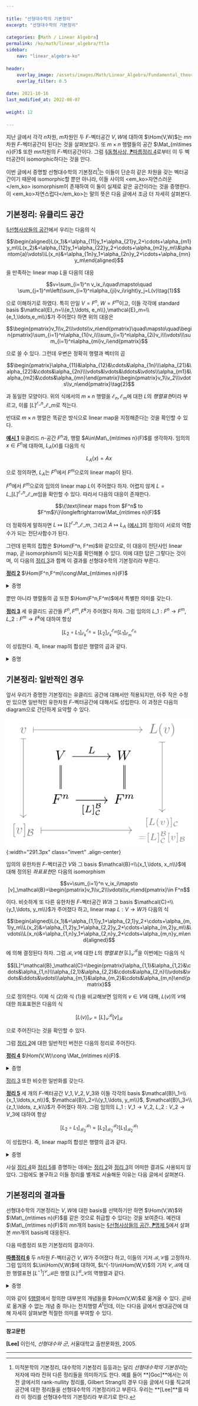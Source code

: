 ```yaml
---

title: "선형대수학의 기본정리"
excerpt: "선형대수학의 기본정리"

categories: [Math / Linear Algebra]
permalink: /ko/math/linear_algebra/ftla
sidebar: 
    nav: "linear_algebra-ko"

header:
    overlay_image: /assets/images/Math/Linear_Algebra/Fundamental_theorem_of_linear_algebra-categorical_viewpoint.png
    overlay_filter: 0.5

date: 2021-10-16
last_modified_at: 2022-08-07

weight: 12

---
```


지난 글에서 각각 $n$차원, $m$차원인 두 $F$-벡터공간 $V,W$에 대하여 $\Hom(V,W)$는 $mn$차원 $F$-벡터공간이 된다는 것을 살펴보았다. 또 $m\times n$ 행렬들의 공간 $\Mat_{m\times n}(F)$ 또한 $mn$차원의 $F$-벡터공간이다. 그럼 [§동형사상, ⁋따름정리 4](/ko/math/linear_algebra/isomorphic_vector_spaces#cor4)로부터 이 두 벡터공간이 isomorphic하다는 것을 안다.

이번 글에서 증명할 선형대수학의 기본정리[^1]는 이들이 단순히 같은 차원을 갖는 벡터공간이기 때문에 isomorphic할 뿐만 아니라, 이들 사이의 <em_ko>자연스러운</em_ko> isomorphism이 존재하여 이 둘이 실제로 같은 공간이라는 것을 증명한다. 이 <em_ko>자연스럽다</em_ko>는 말의 뜻은 다음 글에서 조금 더 자세히 살펴본다.

## 기본정리: 유클리드 공간

[§선형사상들의 공간](/ko/math/linear_algebra/space_of_linear_maps)에서 우리는 다음의 식

$$\begin{aligned}L(x_1)&=\alpha_{11}y_1+\alpha_{21}y_2+\cdots+\alpha_{m1}y_m\\L(x_2)&=\alpha_{12}y_1+\alpha_{22}y_2+\cdots+\alpha_{m2}y_m\\&\phantom{a}\vdots\\L(x_n)&=\alpha_{1n}y_1+\alpha_{2n}y_2+\cdots+\alpha_{mn}y_m\end{aligned}$$

을 만족하는 linear map $L$을 다음의 대응

$$v=\sum_{i=1}^n v_ix_i\quad\mapsto\quad \sum_{j=1}^m\left(\sum_{i=1}^n\alpha_{ji}v_i\right)y_j=L(v)\tag{1}$$

으로 이해하기로 하였다. 특히 만일 $V=F^n$, $W=F^m$이고, 이들 각각에 standard basis $\mathcal{E}_n=\\{e_1,\ldots, e_n\\},\mathcal{E}_m=\\{e_1,\ldots,e_m\\}$가 주어졌다 하면 위의 대응은 

$$\begin{pmatrix}v_1\\v_2\\\vdots\\v_n\end{pmatrix}\quad\mapsto\quad\begin{pmatrix}\sum_{i=1}^n\alpha_{1i}v_i\\\sum_{i=1}^n\alpha_{2i}v_i\\\vdots\\\sum_{i=1}^n\alpha_{mi}v_i\end{pmatrix}$$

으로 쓸 수 있다. 그런데 우변은 정확히 행렬과 벡터의 곱

$$\begin{pmatrix}\alpha_{11}&\alpha_{12}&\cdots&\alpha_{1n}\\\alpha_{21}&\alpha_{22}&\cdots&\alpha_{2n}\\\vdots&\vdots&\ddots&\vdots\\\alpha_{m1}&\alpha_{m2}&\cdots&\alpha_{mn}\end{pmatrix}\begin{pmatrix}v_1\\v_2\\\vdots\\v_n\end{pmatrix}\tag{2}$$

과 동일한 모양이다. 위의 식에서의 $m\times n$ 행렬을 $\mathcal{E}_n,\mathcal{E}_m$에 대한 $L$의 *행렬표현*이라 부르고, 이를  $[L]^{\mathcal{E}\_n}\_{\mathcal{E}\_m}$로 적는다.

반대로 $m\times n$ 행렬은 똑같은 방식으로 linear map을 지정해준다는 것을 확인할 수 있다.

<div class="example" markdown="1">

<ins id="ex1">**예시 1**</ins> 유클리드 $n$-공간 $F^n$과, 행렬 $A\in\Mat\_{m\times n}(F)$를 생각하자. 임의의 $x\in F^n$에 대하여, $L_A(x)$를 다음의 식

$$L_A(x)=Ax$$

으로 정의하면, $L_A$는 $F^n$에서 $F^m$으로의 linear map이 된다. 

</div>

$F^n$에서 $F^m$으로의 임의의 linear map $L$이 주어졌다 하자. 어렵지 않게 $L=L\_{[L]^{\mathcal{E}\_n}\_{\mathcal{E}\_m}}$임을 확인할 수 있다. 따라서 다음의 대응이 존재한다.

$$\{\text{linear maps from $F^n$ to $F^m$}\}\longleftrightarrow\Mat_{m\times n}(F)$$
  
더 정확하게 말하자면 $L\mapsto [L]^{\mathcal{E}\_n}\_{\mathcal{E}\_m}$, 그리고 $A\mapsto L_A$ ([예시 1](#ex1)의 정의)이 서로의 역함수가 되는 전단사함수가 된다. 

그런데 왼쪽의 집합은 $\Hom(F^n, F^m)$와 같으므로, 이 대응이 전단사인 linear map, 곧 isomorphism이 되는지를 확인해볼 수 있다. 이에 대한 답은 그렇다는 것이며, 이 다음의 [정리 3](#thm3)과 함께 이 결과를 선형대수학의 기본정리라 부른다.

<div class="proposition" markdown="1">

<ins id="thm2">**정리 2**</ins> $\Hom(F^n,F^m)\cong\Mat_{m\times n}(F)$

</div>
<details class="proof" markdown="1">
<summary>증명</summary>

주어진 함수 $L\mapsto[L]^{\mathcal{E}\_n}\_{\mathcal{E}\_m}$가 linear임을 보여야 한다.

$L_1,L_2$가 모두 $\Hom(F^n,F^m)$의 원소라 하자. 그럼 각각의 $e_i\in\mathcal{E}_n$에 대하여, 

$$\begin{aligned}L_1(e_1)&=\alpha_{1,1}e_1+\alpha_{2,1}e_2+\cdots+\alpha_{m,1}e_m\\L_1(e_2)&=\alpha_{1,2}e_1+\alpha_{2,2}e_2+\cdots+\alpha_{m,2}e_m\\&\vdots\\L_1(e_n)&=\alpha_{1,n}e_1+\alpha_{2,n}e_2+\cdots+\alpha_{m,n}e_m\end{aligned}$$

그리고

$$\begin{aligned}L_2(e_1)&=\beta_{1,1}e_1+\beta_{2,1}e_2+\cdots+\beta_{m,1}e_m\\L_2(e_2)&=\beta_{1,2}e_1+\beta_{2,2}e_2+\cdots+\beta_{m,2}e_m\\&\vdots\\L_2(e_n)&=\beta_{1,n}e_1+\beta_{2,n}e_2+\cdots+\beta_{m,n}e_m\end{aligned}$$

이도록 하는 스칼라들의 family $(\alpha_{i,j})$, $(\beta_{i,j})$들이 존재한다. 이제, 

$$\begin{aligned}(L_1+L_2)(e_1)&=(\alpha_{1,1}+\beta_{1,1})e_1+(\alpha_{2,1}+\beta_{2,1})e_2+\cdots+(\alpha_{m,1}+\beta_{m,1})e_m\\(L_1+L_2)(e_2)&=(\alpha_{1,2}+\beta_{1,2})e_1+(\alpha_{2,2}+\beta_{2,2})e_2+\cdots+(\alpha_{m,2}+\beta_{m,2})e_m\\&\vdots\\(L_1+L_2)(e_n)&=(\alpha_{1,n}+\beta_{1,n})e_1+(\alpha_{2,n}+\beta_{2,n})e_2+\cdots+(\alpha_{m,n}+\beta_{m,n})e_m\end{aligned}$$

이고, 따라서 $L_1+L_2$의 행렬표현 $[L\_1+L\_2]^{\mathcal{E}\_n}\_{\mathcal{E}\_m}$은 정확히 $[L\_1]^{\mathcal{E}\_n}\_{\mathcal{E}\_m}+[L\_2]^{\mathcal{E}\_n}\_{\mathcal{E}\_m}$이 된다. 이와 유사하게 스칼라곱에 대한 것도 성립한다.

</details>

뿐만 아니라 행렬들의 곱 또한 $\Hom(F^n,F^m)$에서 특별한 의미를 갖는다. 

<div class="proposition" markdown="1">

<ins id="thm3">**정리 3**</ins> 세 유클리드 공간들 $F^n,F^m,F^k$가 주어졌다 하자. 그럼 임의의 $L\_1:F^n\rightarrow F^m$, $L\_2:F^m\rightarrow F^k$에 대하여 항상

$$[L_2\circ L_1]^{\mathcal{E}_n}_{\mathcal{E}_k}=[L_2]^{\mathcal{E}_m}_{\mathcal{E}_k}[L_1]^{\mathcal{E}_n}_{\mathcal{E}_m}$$

이 성립한다. 즉, linear map의 합성은 행렬의 곱과 같다. 

</div>
<details class="proof" markdown="1">
<summary>증명</summary>

좌변의 $[L_2\circ L_1]^{\mathcal{E}\_n}\_{\mathcal{E}\_k}$을 결정하기 위해서는 $L_2\circ L_1$에 의해 $\mathcal{E}\_n$의 원소 $e_i$들이 어디로 옮겨지는지만 확인하면 된다. $L_1$, $L_2$가 다음의 식

$$[L_1]^{\mathcal{E}_n}_{\mathcal{E}_m}=\begin{pmatrix}\alpha_{1,1}&\alpha_{1,2}&\cdots&\alpha_{1,n}\\\alpha_{2,1}&\alpha_{2,2}&\cdots&\alpha_{2,n}\\\vdots&\vdots&\ddots&\vdots\\\alpha_{m,1}&\alpha_{m,2}&\cdots&\alpha_{m,n}\end{pmatrix},\quad[L_2]^{\mathcal{E}_m}_{\mathcal{E}_k}=\begin{pmatrix}\beta_{1,1}&\beta_{1,2}&\cdots&\beta_{1,m}\\\beta_{2,1}&\beta_{2,2}&\cdots&\beta_{2,m}\\\vdots&\vdots&\ddots&\vdots\\\beta_{k,1}&\beta_{k,2}&\cdots&\beta_{k,m}\end{pmatrix}$$

으로 주어졌다 하자. 약간의 계산을 하면,

$$\begin{aligned}(L_2\circ L_1)(e_i)&=L_2(\alpha_{1,i}e_1+\cdots+\alpha_{m,i}e_m)\\&=\alpha_{1,i}L_2(e_1)+\alpha_{2,i}L_2(e_2)+\cdots+\alpha_{m,i}L(e_m)\\&=\alpha_{1,i}(\beta_{1,1}e_1+\beta_{2,1}e_2+\cdots+\beta_{k,1}e_k)\\&\phantom{==}+\alpha_{2,i}(\beta_{1,2}e_1+\beta_{2,2}e_2+\cdots+\beta_{k,2}e_k)\\&\phantom{===}+\cdots\\&\phantom{====}+\alpha_{m,i}(\beta_{1,m}e_1+\beta_{2,m}e_2+\cdots+\beta_{k,m}e_k)\end{aligned}$$

이제 위 식을 $F^k$의 basis $e_1,\ldots, e_k$들끼리 묶으면, 

$$(L_2\circ L_1)(e_i)=\left(\sum_{l=1}^m\alpha_{l,i}\beta_{1,l}\right)e_1+\cdots+\left(\sum_{l=1}^m\alpha_{l,i}\beta_{k,l}\right)e_k.$$

$[L\_2\circ L\_1]^{\mathcal{E}\_n}\_{\mathcal{E}\_k}$의 $i$번째 열은 $e_i$가 $L_2\circ L_1$에 의해 옮겨지는 벡터이므로, 행렬 $[L\_2\circ L\_1]^{\mathcal{E}\_n}\_{\mathcal{E}\_k}$의 $i$열, $j$행은 이 벡터의 $j$번째 성분 $\sum\_{l=1}^m\alpha_{l,i}\beta_{j,l}$이 된다. 이제 [§행렬, ⁋정의 3](/ko/math/linear_algebra/matrix#def3) 직후의 계산으로부터 이것이 두 행렬 $[L\_2]\_{\mathcal{E}\_k}^{\mathcal{E}\_m}$, $[L\_1]\_{\mathcal{E}\_m}^{\mathcal{E}\_n}$의 곱의 $(i,j)$ 성분이라는 것을 안다.

</details>

## 기본정리: 일반적인 경우

앞서 우리가 증명한 기본정리는 유클리드 공간에 대해서만 적용되지만, 아주 작은 수정만 있으면 일반적인 유한차원 $F$-벡터공간에 대해서도 성립한다. 이 과정은 다음의 diagram으로 간단하게 요약할 수 있다.

![FTLA](/assets/images/Math/Linear_Algebra/Fundamental_theorem_of_linear_algebra-1.png){:width="291.3px" class="invert" .align-center} 

임의의 유한차원 $F$-벡터공간 $V$와 그 basis $\mathcal{B}=\\{x_1,\ldots, x_n\\}$에 대해 정의된 *좌표표현*은 다음의 isomorphism

$$v=\sum_{i=1}^n v_ix_i\mapsto [v]_\mathcal{B}=\begin{pmatrix}v_1\\v_2\\\vdots\\v_n\end{pmatrix}\in F^n$$

이다. 비슷하게 또 다른 유한차원 $F$-벡터공간 $W$과 그 basis $\mathcal{C}=\\{y_1,\ldots, y_m\\}$가 주어졌다 하고, linear map $L:V\rightarrow W$가 다음의 식

$$\begin{aligned}L(x_1)&=\alpha_{1,1}y_1+\alpha_{2,1}y_2+\cdots+\alpha_{m,1}y_m\\L(x_2)&=\alpha_{1,2}y_1+\alpha_{2,2}y_2+\cdots+\alpha_{m,2}y_m\\&\vdots\\L(x_n)&=\alpha_{1,n}y_1+\alpha_{2,n}y_2+\cdots+\alpha_{m,n}y_m\end{aligned}$$

에 의해 결정된다 하자. 그럼 $\mathcal{B},\mathcal{C}$에 대한 $L$의 *행렬표현* $[L]^\mathcal{B}_\mathcal{C}$을 이번에는 다음의 식

$$[L]^\mathcal{B}_\mathcal{C}=\begin{pmatrix}\alpha_{1,1}&\alpha_{1,2}&\cdots&\alpha_{1,n}\\\alpha_{2,1}&\alpha_{2,2}&\cdots&\alpha_{2,n}\\\vdots&\vdots&\ddots&\vdots\\\alpha_{m,1}&\alpha_{m,2}&\cdots&\alpha_{m,n}\end{pmatrix}$$

으로 정의한다. 이제 식 (2)와 식 (1)을 비교해보면 임의의 $v\in V$에 대해, $L(v)$의 $\mathcal{C}$에 대한 좌표표현은 다음의 식

$$[L(v)]_\mathcal{C}=[L]^\mathcal{B}_\mathcal{C}[v]_\mathcal{B}\tag{3}$$

으로 주어진다는 것을 확인할 수 있다.

그럼 [정리 2](#thm2)에 대한 일반적인 버전은 다음의 정리로 주어진다.

<div class="proposition" markdown="1">

<ins id="thm4">**정리 4**</ins> $\Hom(V,W)\cong \Mat_{m\times n}(F)$.

</div>
<details class="proof" markdown="1">
<summary>증명</summary>

$V$, $W$의 기저 $\mathcal{B}$, $\mathcal{C}$를 각각 고정하자. 함수 $L\mapsto[L]^\mathcal{B}\_\mathcal{C}$가 linear임을 보여야 한다.

$L_1,L_2$가 모두 $\Hom(V,W)$의 원소라 하자. 그럼 각각의 $x_i\in\mathcal{B}$에 대하여, 

$$\begin{aligned}L_1(x_1)&=\alpha_{1,1}y_1+\alpha_{2,1}y_2+\cdots+\alpha_{m,1}y_m\\L_1(x_2)&=\alpha_{1,2}y_1+\alpha_{2,2}y_2+\cdots+\alpha_{m,2}y_m\\&\vdots\\L_1(x_n)&=\alpha_{1,n}y_1+\alpha_{2,n}y_2+\cdots+\alpha_{m,n}y_m\end{aligned}$$

그리고

$$\begin{aligned}L_2(x_1)&=\beta_{1,1}y_1+\beta_{2,1}y_2+\cdots+\beta_{m,1}y_m\\L_2(x_2)&=\beta_{1,2}y_1+\beta_{2,2}y_2+\cdots+\beta_{m,2}y_m\\&\vdots\\L_2(x_n)&=\beta_{1,n}y_1+\beta_{2,n}y_2+\cdots+\beta_{m,n}y_m\end{aligned}$$

이도록 하는 스칼라들의 family $(\alpha_{i,j})$, $(\beta_{i,j})$들이 존재한다. 이제, 

$$\begin{aligned}(L_1+L_2)(x_1)&=(\alpha_{1,1}+\beta_{1,1})y_1+(\alpha_{2,1}+\beta_{2,1})y_2+\cdots+(\alpha_{m,1}+\beta_{m,1})y_m\\(L_1+L_2)(x_2)&=(\alpha_{1,2}+\beta_{1,2})y_1+(\alpha_{2,2}+\beta_{2,2})y_2+\cdots+(\alpha_{m,2}+\beta_{m,2})y_m\\&\vdots\\(L_1+L_2)(x_n)&=(\alpha_{1,n}+\beta_{1,n})y_1+(\alpha_{2,n}+\beta_{2,n})y_2+\cdots+(\alpha_{m,n}+\beta_{m,n})y_m\end{aligned}$$

일 것이고, 따라서 $L_1+L_2$의 행렬표현 $[L\_1+L\_2]^\mathcal{B}\_\mathcal{C}$은 정확히 $[L\_1]^\mathcal{B}\_\mathcal{C}+[L\_2]^\mathcal{B}\_\mathcal{C}$이 된다. 이와 유사하게 스칼라곱에 대한 것도 성립한다.

</details>

[정리 3](#thm3) 또한 비슷한 일반화를 갖는다.

<div class="proposition" markdown="1">

<ins id="thm5">**정리 5**</ins> 세 개의 $F$-벡터공간 $V\_1,V\_2,V\_3$와 이들 각각의 basis $\mathcal{B}\_1=\\{x_1,\ldots,x_n\\}$, $\mathcal{B}\_2=\\{y_1,\ldots, y_m\\}$, $\mathcal{B}\_3=\\{z_1,\ldots, z_k\\}$가 주어졌다 하자. 그럼 임의의 $L\_1:V\_1\rightarrow V\_2$, $L\_2:V\_2\rightarrow V\_3$에 대하여 항상

$$[L_2\circ L_1]^{\mathcal{B}_1}_{\mathcal{B}_3}=[L_2]^{\mathcal{B}_2}_{\mathcal{B}_3}[L_1]^{\mathcal{B}_1}_{\mathcal{B}_2}$$

이 성립한다. 즉, linear map의 합성은 행렬의 곱과 같다. 

</div>
<details class="proof" markdown="1">
<summary>증명</summary>

좌변의 $[L_2\circ L_1]^{\mathcal{B}\_1}\_{\mathcal{B}\_3}$을 결정하기 위해서는 $L_2\circ L_1$에 의해 $\mathcal{B}\_1$의 원소들이 어디로 옮겨지는지만 확인하면 된다. $L_1$, $L_2$가 다음의 식

$$[L_1]^{\mathcal{B}_1}_{\mathcal{B}_2}=\begin{pmatrix}\alpha_{1,1}&\alpha_{1,2}&\cdots&\alpha_{1,n}\\\alpha_{2,1}&\alpha_{2,2}&\cdots&\alpha_{2,n}\\\vdots&\vdots&\ddots&\vdots\\\alpha_{m,1}&\alpha_{m,2}&\cdots&\alpha_{m,n}\end{pmatrix},\quad[L_2]^{\mathcal{B}_2}_{\mathcal{B}_3}=\begin{pmatrix}\beta_{1,1}&\beta_{1,2}&\cdots&\beta_{1,m}\\\beta_{2,1}&\beta_{2,2}&\cdots&\beta_{2,m}\\\vdots&\vdots&\ddots&\vdots\\\beta_{k,1}&\beta_{k,2}&\cdots&\beta_{k,m}\end{pmatrix}$$

으로 주어졌다 하자. 약간의 계산을 하면,

$$\begin{aligned}(L_2\circ L_1)(x_i)&=L_2(\alpha_{1,i}y_1+\cdots+\alpha_{m,i}y_m)\\&=\alpha_{1,i}L_2(y_1)+\alpha_{2,i}L_2(y_2)+\cdots+\alpha_{m,i}L(y_m)\\&=\alpha_{1,i}(\beta_{1,1}z_1+\beta_{2,1}z_2+\cdots+\beta_{k,1}z_k)\\&\phantom{==}+\alpha_{2,i}(\beta_{1,2}z_1+\beta_{2,2}z_2+\cdots+\beta_{k,2}z_k)\\&\phantom{===}+\cdots\\&\phantom{====}+\alpha_{m,i}(\beta_{1,m}z_1+\beta_{2,m}z_2+\cdots+\beta_{k,m}z_k)\end{aligned}$$

이제, 위 식을 $z$들끼리 묶으면, 

$$(L_2\circ L_1)(x_i)=\left(\sum_{l=1}^m\alpha_{l,i}\beta_{1,l}\right)z_1+\cdots+\left(\sum_{l=1}^m\alpha_{l,i}\beta_{k,l}\right)z_k$$

앞서 우리는 $[L\_2\circ L\_1]^{\mathcal{B}\_1}\_{\mathcal{B}\_3}$의 $i$번째 열은 정확히 $x_i$가 $L_2\circ L_1$이 옮겨지는 벡터의 $\mathcal{B}\_3$에서의 좌표표현이라는 것을 확인했으므로, 행렬 $[L\_2\circ L\_1]^{\mathcal{B}\_1}\_{\mathcal{B}\_3}$의 $i$열, $j$행은 이 벡터의 $j$번째 성분 $\sum\_{l=1}^m\alpha_{l,i}\beta_{j,l}$이 된다. 앞서 [정리 3](#thm3)에서와 마찬가지로 이 성분은 행렬곱 $[L\_2]^{\mathcal{B}\_2}\_{\mathcal{B}\_3}[L\_1]^{\mathcal{B}\_1}\_{\mathcal{B}\_2}$의 $(i,j)$번째 성분이므로 증명이 완료된다.

</details>

사실 [정리 4](#thm4)와 [정리 5](#thm5)를 증명하는 데에는 [정리 2](#thm2)와 [정리 3](#thm3)의 어떠한 결과도 사용되지 않았다. 그럼에도 불구하고 이들 정리를 별개로 서술해둔 이유는 다음 글에서 살펴본다.

## 기본정리의 결과들

선형대수학의 기본정리는 $V,W$에 대한 basis를 선택하기만 하면 $\Hom(V,W)$와 $\Mat\_{m\times n}(F)$를 같은 것으로 취급할 수 있다는 것을 보여준다. 예컨대 $\Mat\_{m\times n}(F)$의 $mn$개의 basis는 [§선형사상들의 공간, ⁋명제 5](/ko/math/linear_algebra/space_of_linear_maps#prop5)에서 살펴본 $mn$개의 basis에 대응된다. 

다음 따름정리 또한 기본정리의 결과이다.

<div class="proposition" markdown="1">

<ins id="cor6">**따름정리 6**</ins> 두 $n$차원 $F$-벡터공간 $V,W$가 주어졌다 하고, 이들의 기저 $\mathcal{B},\mathcal{C}$를 고정하자. 그럼 임의의 $L\in\Hom(V,W)$에 대하여, $L^{-1}\in\Hom(W,V)$의 기저 $\mathcal{C},\mathcal{B}$에 대한 행렬표현 $[L^{-1}]^{\mathcal{C}}\_{\mathcal{B}}$은 행렬 $[L]^{\mathcal{B}}\_\mathcal{C}$의 역행렬과 같다.

</div>
<details class="proof" markdown="1">
<summary>증명</summary>

역행렬과 역함수의 유일성에 의하여 자명.

</details>

이와 같이 [§행렬](/ko/math/linear_algebra/matrix)에서 정의한 대부분의 개념들을 $\Hom(V,W)$로 옮겨올 수 있다. 곧바로 옮겨올 수 없는 개념 중 하나는 전치행렬 $A^t$인데, 이는 다다음 글에서 쌍대공간에 대해 자세히 살펴보면 적절한 의미를 부여할 수 있다.


---

**참고문헌**

**[Lee]** 이인석, *선형대수와 군*, 서울대학교 출판문화원, 2005.

---

[^1]: 미적분학의 기본정리, 대수학의 기본정리 등등과는 달리 *선형대수학의 기본정리*는 저자에 따라 전혀 다른 정리들을 의미하기도 한다. 예를 들어 **[Goc]**에서는 이전 글에서의 rank-nullity 정리를, Gilbert Strang의 경우 다음 글에서 다룰 직교여공간에 대한 정리들을 선형대수학의 기본정리라고 부른다. 우리는 **[Lee]**를 따라 이 정리를 선형대수학의 기본정리라 부르기로 한다.